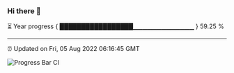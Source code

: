 ### Hi there 👋

⏳ Year progress { █████████████████▁▁▁▁▁▁▁▁▁▁▁▁▁ } 59.25 %

---

⏰ Updated on Fri, 05 Aug 2022 06:16:45 GMT

![Progress Bar CI](https://github.com/liununu/liununu/workflows/Progress%20Bar%20CI/badge.svg)
